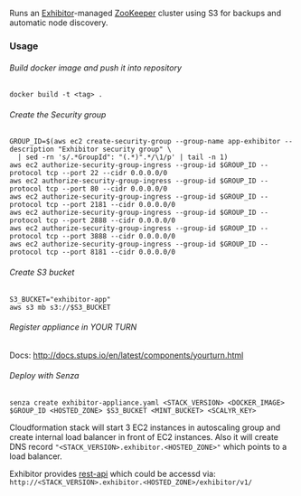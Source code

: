 Runs an [Exhibitor](https://github.com/Netflix/exhibitor)-managed [ZooKeeper](http://zookeeper.apache.org/) cluster using S3 for backups and automatic node discovery.

### Usage

###### Build docker image and push it into repository
```
docker build -t <tag> .
```

###### Create the Security group
```
GROUP_ID=$(aws ec2 create-security-group --group-name app-exhibitor --description "Exhibitor security group" \
  | sed -rn 's/.*GroupId": "(.*)".*/\1/p' | tail -n 1)
aws ec2 authorize-security-group-ingress --group-id $GROUP_ID --protocol tcp --port 22 --cidr 0.0.0.0/0
aws ec2 authorize-security-group-ingress --group-id $GROUP_ID --protocol tcp --port 80 --cidr 0.0.0.0/0
aws ec2 authorize-security-group-ingress --group-id $GROUP_ID --protocol tcp --port 2181 --cidr 0.0.0.0/0
aws ec2 authorize-security-group-ingress --group-id $GROUP_ID --protocol tcp --port 2888 --cidr 0.0.0.0/0
aws ec2 authorize-security-group-ingress --group-id $GROUP_ID --protocol tcp --port 3888 --cidr 0.0.0.0/0
aws ec2 authorize-security-group-ingress --group-id $GROUP_ID --protocol tcp --port 8181 --cidr 0.0.0.0/0
```

###### Create S3 bucket
```
S3_BUCKET="exhibitor-app"
aws s3 mb s3://$S3_BUCKET
```

###### Register appliance in YOUR TURN
Docs: http://docs.stups.io/en/latest/components/yourturn.html

###### Deploy with Senza
```
senza create exhibitor-appliance.yaml <STACK_VERSION> <DOCKER_IMAGE> $GROUP_ID <HOSTED_ZONE> $S3_BUCKET <MINT_BUCKET> <SCALYR_KEY>
```

Cloudformation stack will start 3 EC2 instances in autoscaling group and create internal load balancer in front of EC2 instances. Also it will create DNS record ```"<STACK_VERSION>.exhibitor.<HOSTED_ZONE>"``` which points to a load balancer.

Exhibitor provides [rest-api](https://github.com/Netflix/exhibitor/wiki/REST-Introduction) which could be accessd via: ```http://<STACK_VERSION>.exhibitor.<HOSTED_ZONE>/exhibitor/v1/```
